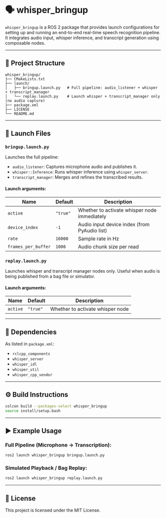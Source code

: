 
# 🗣️ whisper_bringup

`whisper_bringup` is a ROS 2 package that provides launch configurations for setting up and running an end-to-end real-time speech recognition pipeline. It integrates audio input, whisper inference, and transcript generation using composable nodes.

---

## 📁 Project Structure

```
whisper_bringup/
├── CMakeLists.txt
├── launch/
│   ├── bringup.launch.py   # Full pipeline: audio_listener + whisper + transcript_manager
│   └── replay.launch.py    # Launch whisper + transcript_manager only (no audio capture)
├── package.xml
├── LICENSE
└── README.md
```

---

## 🚀 Launch Files

### `bringup.launch.py`
Launches the full pipeline:
- `audio_listener`: Captures microphone audio and publishes it.
- `whisper::Inference`: Runs whisper inference using `whisper_server`.
- `transcript_manager`: Merges and refines the transcribed results.

#### Launch arguments:
| Name              | Default | Description                                   |
|-------------------|---------|-----------------------------------------------|
| `active`          | `"true"`| Whether to activate whisper node immediately  |
| `device_index`    | `-1`    | Audio input device index (from PyAudio list)  |
| `rate`            | `16000` | Sample rate in Hz                             |
| `frames_per_buffer` | `1000` | Audio chunk size per read                    |

### `replay.launch.py`
Launches whisper and transcript manager nodes only. Useful when audio is being published from a bag file or simulator.

#### Launch arguments:
| Name     | Default | Description                              |
|----------|---------|------------------------------------------|
| `active` | `"true"`| Whether to activate whisper node         |

---

## 🧠 Dependencies

As listed in `package.xml`:

- `rclcpp_components`
- `whisper_server`
- `whisper_idl`
- `whisper_util`
- `whisper_cpp_vendor`

---

## ⚙️ Build Instructions

```bash
colcon build --packages-select whisper_bringup
source install/setup.bash
```

---

## ▶️ Example Usage

### Full Pipeline (Microphone → Transcription):
```bash
ros2 launch whisper_bringup bringup.launch.py
```

### Simulated Playback / Bag Replay:
```bash
ros2 launch whisper_bringup replay.launch.py
```

---

## 📄 License

This project is licensed under the MIT License.

